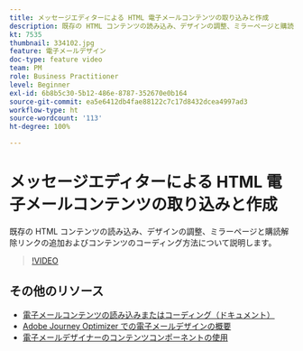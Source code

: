 ```yaml
---
title: メッセージエディターによる HTML 電子メールコンテンツの取り込みと作成
description: 既存の HTML コンテンツの読み込み、デザインの調整、ミラーページと購読解除リンクの追加およびコンテンツのコーディング方法について説明します。
kt: 7535
thumbnail: 334102.jpg
feature: 電子メールデザイン
doc-type: feature video
team: PM
role: Business Practitioner
level: Beginner
exl-id: 6b8b5c30-5b12-486e-8787-352670e0b164
source-git-commit: ea5e6412db4fae88122c7c17d8432dcea4997ad3
workflow-type: ht
source-wordcount: '113'
ht-degree: 100%

---
```


# メッセージエディターによる HTML 電子メールコンテンツの取り込みと作成

既存の HTML コンテンツの読み込み、デザインの調整、ミラーページと購読解除リンクの追加およびコンテンツのコーディング方法について説明します。

>[!VIDEO](https://video.tv.adobe.com/v/334102?quality=12)

## その他のリソース

* [電子メールコンテンツの読み込みまたはコーディング（ドキュメント）](https://experienceleague.adobe.com/docs/journey-optimizer/using/create-messages/email-designer/existing-content.html?lang=ja)
* [Adobe Journey Optimizer での電子メールデザインの概要](https://experienceleague.adobe.com/docs/journey-optimizer/using/create-messages/email-designer/design-emails.html?lang=ja)
* [電子メールデザイナーのコンテンツコンポーネントの使用](https://experienceleague.adobe.com/docs/journey-optimizer/using/create-messages/email-designer/design-emails.html?lang=ja)
